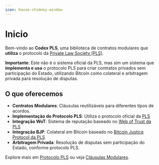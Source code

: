 ```yaml
---
icon: house-chimney-window
---
```


# Inicio

Bem-vindo ao **Codex PLS**, uma biblioteca de contratos modulares que **utiliza** o protocolo da [Private Law Society (PLS)](http://privatelawsociety.net). 

**Importante**: Este não é o sistema oficial da PLS, mas sim um sistema que **implementa e usa** o protocolo PLS para criar contratos privados sem participação do Estado, utilizando Bitcoin como colateral e arbitragem privada para resolução de disputas.

## O que oferecemos

* **Contratos Modulares**: Cláusulas reutilizáveis para diferentes tipos de acordos.
* **Implementação do Protocolo PLS**: Utiliza o protocolo oficial da [PLS](http://privatelawsociety.net)
* **Integração WoT**: Sistema de reputação baseado no [Web of Trust da PLS](https://github.com/PrivateLawSociety/pls-wot)
* **Integração BJP**: Colateral em Bitcoin baseado no [Bitcoin Justice Protocol da PLS](https://github.com/PrivateLawSociety/pls-bjp)
* **Arbitragem Privada**: Resolução de disputas sem participação do Estado, conforme protocolo PLS.

Explore mais em [Protocolo PLS](fundamentos/protocolo-pls.md) ou veja [Cláusulas Modulares](clausulas/colateral.md).
